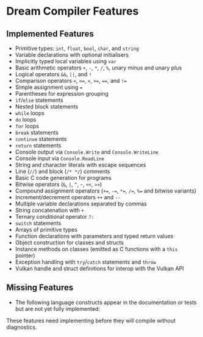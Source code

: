 # Dream Compiler Features

## Implemented Features

- Primitive types: `int`, `float`, `bool`, `char`, and `string`
- Variable declarations with optional initialisers
- Implicitly typed local variables using `var`
- Basic arithmetic operators `+`, `-`, `*`, `/`, `%`, unary minus and unary plus
- Logical operators `&&`, `||`, and `!`
- Comparison operators `<`, `<=`, `>`, `>=`, `==`, and `!=`
- Simple assignment using `=`
- Parentheses for expression grouping
- `if`/`else` statements
- Nested block statements
- `while` loops
- `do` loops
- `for` loops
- `break` statements
- `continue` statements
- `return` statements
- Console output via `Console.Write` and `Console.WriteLine`
- Console input via `Console.ReadLine`
- String and character literals with escape sequences
- Line (`//`) and block (`/* */`) comments
- Basic C code generation for programs
- Bitwise operators (`&`, `|`, `^`, `~`, `<<`, `>>`)
- Compound assignment operators (`+=`, `-=`, `*=`, `/=`, `%=` and bitwise variants)
- Increment/decrement operators `++` and `--`
- Multiple variable declarations separated by commas
- String concatenation with `+`
- Ternary conditional operator `?:`
- `switch` statements
- Arrays of primitive types
- Function declarations with parameters and typed return values
- Object construction for classes and structs
- Instance methods on classes (emitted as C functions with a `this` pointer)
- Exception handling with `try`/`catch` statements and `throw`
- Vulkan handle and struct definitions for interop with the Vulkan API

## Missing Features

- The following language constructs appear in the documentation or tests but are not yet fully implemented:


These features need implementing before they will compile without diagnostics.
